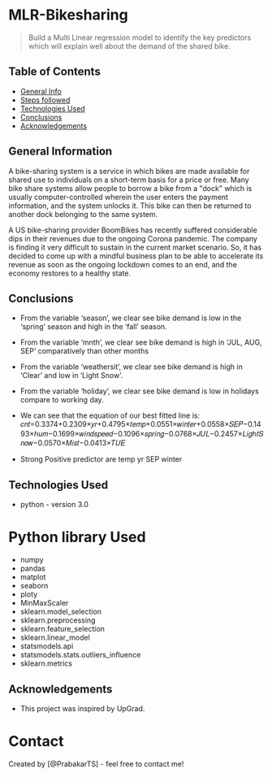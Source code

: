 # MLR-Bikesharing
> Build a Multi Linear regression model to identify the key predictors which will explain well about the demand of the shared bike.


## Table of Contents
* [General Info](#general-information)
* [Steps followed](#steps-followed)
* [Technologies Used](#technologies-used)
* [Conclusions](#conclusions)
* [Acknowledgements](#acknowledgements)


## General Information
A bike-sharing system is a service in which bikes are made available for shared use to individuals on a short-term basis for a price or free. Many bike share systems allow people to borrow a bike from a "dock" which is usually computer-controlled wherein the user enters the payment information, and the system unlocks it. This bike can then be returned to another dock belonging to the same system.

A US bike-sharing provider BoomBikes has recently suffered considerable dips in their revenues due to the ongoing Corona pandemic. The company is finding it very difficult to sustain in the current market scenario. So, it has decided to come up with a mindful business plan to be able to accelerate its revenue as soon as the ongoing lockdown comes to an end, and the economy restores to a healthy state.

## Conclusions
- From the variable ‘season’, we clear see bike demand is low in the ‘spring’ season
and high in the ‘fall’ season.
- From the variable ‘mnth’, we clear see bike demand is high in ‘JUL, AUG, SEP’
comparatively than other months
- From the variable ‘weathersit’, we clear see bike demand is high in ‘Clear’ and low
in ‘Light Snow’.
- From the variable ‘holiday’, we clear see bike demand is low in holidays compare
to working day.

- We can see that the equation of our best fitted line is:
    𝑐𝑛𝑡=0.3374+0.2309×𝑦𝑟+0.4795×𝑡𝑒𝑚𝑝+0.0551×𝑤𝑖𝑛𝑡𝑒𝑟+0.0558×𝑆𝐸𝑃−0.1493×ℎ𝑢𝑚−0.1699×𝑤𝑖𝑛𝑑𝑠𝑝𝑒𝑒𝑑−0.1096×𝑠𝑝𝑟𝑖𝑛𝑔−0.0768×𝐽𝑈𝐿−0.2457×𝐿𝑖𝑔ℎ𝑡𝑆𝑛𝑜𝑤−0.0570×𝑀𝑖𝑠𝑡−0.0413×𝑇𝑈𝐸
- Strong Positive predictor are
    temp
    yr
    SEP
    winter


## Technologies Used
- python - version 3.0

# Python library Used
- numpy
- pandas
- matplot
- seaborn
- ploty
- MinMaxScaler
- sklearn.model_selection
- sklearn.preprocessing
- sklearn.feature_selection
- sklearn.linear_model
- statsmodels.api
- statsmodels.stats.outliers_influence
- sklearn.metrics


## Acknowledgements
- This project was inspired by UpGrad.


# Contact
Created by [@PrabakarTS] - feel free to contact me!


